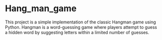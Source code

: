 # Hang_man_game
This project is a simple implementation of the classic Hangman game using Python. Hangman is a word-guessing game where players attempt to guess a hidden word by suggesting letters within a limited number of guesses.
